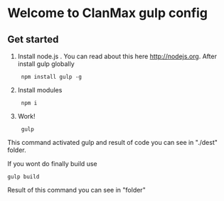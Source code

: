 # Welcome to ClanMax gulp config

## Get started

1. Install node.js . You can read about this here http://nodejs.org. After install gulp globally 


        npm install gulp -g

2. Install modules

        npm i

3. Work!

        gulp 


This command activated gulp and result of code you can see in "./dest" folder. 

If you wont do finally build use 

    gulp build

Result of this command you can see in "folder"





